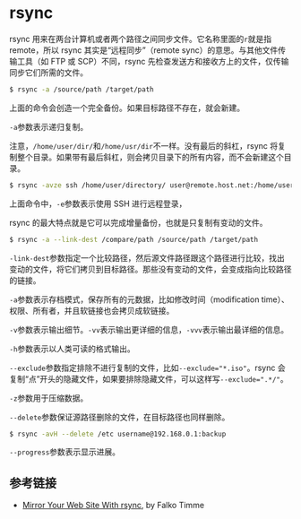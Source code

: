 # rsync

rsync 用来在两台计算机或者两个路径之间同步文件。它名称里面的`r`就是指 remote，所以 rsync 其实是“远程同步”（remote sync）的意思。与其他文件传输工具（如 FTP 或 SCP）不同，rsync 先检查发送方和接收方上的文件，仅传输同步它们所需的文件。

```bash
$ rsync -a /source/path /target/path
```

上面的命令会创造一个完全备份。如果目标路径不存在，就会新建。

`-a`参数表示递归复制。

注意，`/home/user/dir/`和`/home/usr/dir`不一样。没有最后的斜杠，rsync 将复制整个目录。如果带有最后斜杠，则会拷贝目录下的所有内容，而不会新建这个目录。

```bash
$ rsync -avze ssh /home/user/directory/ user@remote.host.net:/home/user/directory/
```

上面命令中，`-e`参数表示使用 SSH 进行远程登录，

rsync 的最大特点就是它可以完成增量备份，也就是只复制有变动的文件。

```bash
$ rsync -a --link-dest /compare/path /source/path /target/path
```

`-link-dest`参数指定一个比较路径，然后源文件路径跟这个路径进行比较，找出变动的文件，将它们拷贝到目标路径。那些没有变动的文件，会变成指向比较路径的链接。

`-a`参数表示存档模式，保存所有的元数据，比如修改时间（modification time）、权限、所有者，并且软链接也会拷贝成软链接。

`-v`参数表示输出细节。`-vv`表示输出更详细的信息，`-vvv`表示输出最详细的信息。

`-h`参数表示以人类可读的格式输出。

`--exclude`参数指定排除不进行复制的文件，比如`--exclude="*.iso"`。rsync 会复制“点”开头的隐藏文件，如果要排除隐藏文件，可以这样写`--exclude=".*/"`。

`-z`参数用于压缩数据。

`--delete`参数保证源路径删除的文件，在目标路径也同样删除。

```bash
$ rsync -avH --delete /etc username@192.168.0.1:backup
```

`--progress`参数表示显示进展。

## 参考链接

- [Mirror Your Web Site With rsync](https://www.howtoforge.com/mirroring_with_rsync), by Falko Timme
